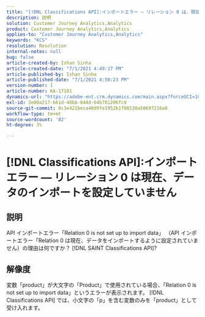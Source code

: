 ```yaml
---
title: "[!DNL Classifications API]:インポートエラー — リレーション 0 は、現在、データのインポートに設定されていません 2"
description: 説明
solution: Customer Journey Analytics,Analytics
product: Customer Journey Analytics,Analytics
applies-to: "Customer Journey Analytics,Analytics"
keywords: "KCS"
resolution: Resolution
internal-notes: null
bug: false
article-created-by: Ishan Sinha
article-created-date: "7/1/2021 4:49:17 PM"
article-published-by: Ishan Sinha
article-published-date: "7/1/2021 4:50:23 PM"
version-number: 1
article-number: KA-17101
dynamics-url: "https://adobe-ent.crm.dynamics.com/main.aspx?forceUCI=1&pagetype=entityrecord&etn=knowledgearticle&id=63526e44-8cda-eb11-bacb-000d3a31f036"
exl-id: 3e00a217-b61d-40bb-844d-64b701206fc9
source-git-commit: 0c3e421beca46d9fe1952b1f98538a50697216a0
workflow-type: tm+mt
source-wordcount: '82'
ht-degree: 3%

---
```


# [!DNL Classifications API]:インポートエラー — リレーション 0 は現在、データのインポートを設定していません

## 説明


API インポートエラー「Relation 0 is not set up to import data」 （API インポートエラー「Relation 0 は現在、データをインポートするように設定されていません）の理由は何ですか？ [!DNL SAINT Classifications API]?


## 解像度


変数「product」が大文字の「Product」で使用されている場合、「Relation 0 is not set up to import data」というエラーが表示されます。 [!DNL Classifications API] では、小文字の「p」を含む変数のみを「product」として受け入れます。
